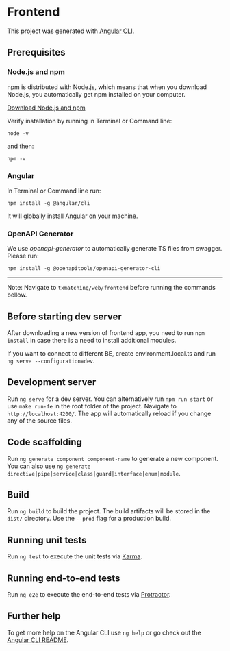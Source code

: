 # Frontend

This project was generated with [Angular CLI](https://github.com/angular/angular-cli).

## Prerequisites
### Node.js and npm

npm is distributed with Node.js, which means that when you download Node.js, you automatically get npm installed on your computer.

[Download Node.js and npm](https://nodejs.org/en/)

Verify installation by running in Terminal or Command line:
```
node -v
```
and then:
```
npm -v
```

### Angular

In Terminal or Command line run:
```
npm install -g @angular/cli
```

It will globally install Angular on your machine.

### OpenAPI Generator
We use *openapi-generator* to automatically generate TS files from swagger. Please run:

```
npm install -g @openapitools/openapi-generator-cli
```

---

Note: Navigate to `txmatching/web/frontend` before running the commands bellow.

## Before starting dev server
After downloading a new version of frontend app, you need to run `npm install` in case there is a need to install additional modules.

If you want to connect to different BE, create environment.local.ts and run `ng serve --configuration=dev`.
## Development server

Run `ng serve` for a dev server. You can alternatively run `npm run start` or use `make run-fe` in the root folder of the project.
Navigate to `http://localhost:4200/`. The app will automatically reload if you change any of the source files.

## Code scaffolding

Run `ng generate component component-name` to generate a new component. You can also use `ng generate directive|pipe|service|class|guard|interface|enum|module`.

## Build

Run `ng build` to build the project. The build artifacts will be stored in the `dist/` directory. Use the `--prod` flag for a production build.

## Running unit tests

Run `ng test` to execute the unit tests via [Karma](https://karma-runner.github.io).

## Running end-to-end tests

Run `ng e2e` to execute the end-to-end tests via [Protractor](http://www.protractortest.org/).

## Further help

To get more help on the Angular CLI use `ng help` or go check out the [Angular CLI README](https://github.com/angular/angular-cli/blob/master/README.md).
